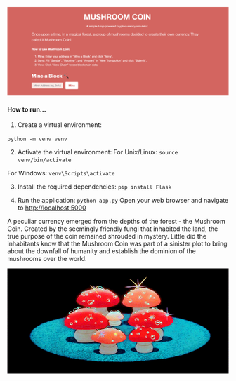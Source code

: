 <p align="center">
  <img src="./gif/screenshot.png" alt="website">
</p>

#### How to run...

1. Create a virtual environment:

`python -m venv venv`

2. Activate the virtual environment:
 For Unix/Linux:
`source venv/bin/activate`

 For Windows:
`venv\Scripts\activate`

3. Install the required dependencies:
`pip install Flask`

4. Run the application:
`python app.py`
Open your web browser and navigate to [http://localhost:5000](http://127.0.0.1:5000/)

A peculiar currency emerged from the depths of the forest - the Mushroom Coin. Created by the seemingly friendly fungi that inhabited the land, the true purpose of the coin remained shrouded in mystery. Little did the inhabitants know that the Mushroom Coin was part of a sinister plot to bring about the downfall of humanity and establish the dominion of the mushrooms over the world.

<p align="center"> <img src="./gif/mushroom.gif" alt="Mushrooooooms!!!"> </p>
